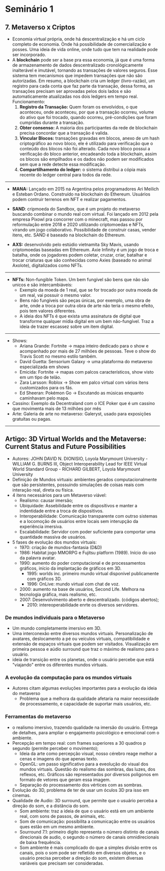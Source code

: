 # Seminário 1

## 7. Metaverso x Criptos

- Economia virtual própria, onde há descentralização e há um ciclo completo de economia. Onde há possibilidade de comercialização e posses. Uma ideia de vida online, onde tudo que tem na realidade pode ser incorporado.
- A **blockchain** pode ser a base pra essa economia, já que é uma forma de armazenamento de dados descentralizado cronológicamente inalterável e imutável, tornando as transações de valores seguros. Esse sistema tem mecanismos que impedem transações que não são autorizadas. Em resumo, a blockchain cria um ledger (livro-razão), um registro para cada conta que faz parte da transação, dessa forma, as transações precisam ser aprovadas pelos dois lados e são automaticamente atualizadas nos dois ledgers em tempo real. Funcionamento:
    1. **Registro da Transação:** Quem foram os envolvidos, o que aconteceu, onde aconteceu, por que a transação ocorreu, volume do ativo que foi trocado, quando ocorreu, pré-condições que foram cumpridas durante a transação.
    2. **Obter consenso:** A maioria dos participantes da rede de blockchain precisa concordar que a transação é valida.
    3. **Vincular Blocos:** transações gravadas em blocos, anexo de um hash criptográfico ao novo bloco, ele é utilizado para verificação que o conteúdo dos blocos não foi alterado. Cada novo bloco possui a verificação do bloco anterior, encadeando toda a blockchain, assim os blocos são empilhados e os dados não podem ser modificados sem que a rede detecte essa modificação.
    4. **Compartilhamento do ledger:** o sistema distribui a cópia mais recente do ledger central para todos da rede.
---
- **MANA:** Lançado em 2015 na Argentina pelos programadores Ari Meilich e Esteban Ordano. Construído na blockchain do Ethereum. Usuários podem contruir terrenos em NFT e realizar pagamentos.

- **SAND**: cripmoeda do Sandbox, que é um projeto do metaverso buscando combinar o mundo real com virtual. Foi lançado em 2012 pela empresa Pixowl pra concorrer com o minecraft, mas passou por reformulação entre 2018 e 2020 utilizando criptomoedas e NFTs, virando um jogo colaborativo. Possibilidade de construir casas, vender itens, etc. SAND é baseado na blockchain do Ethereum.
  
- **AXS:** desenvolvido pelo estúdio vietnamita Sky Mavis, usando criptomoedas baseadas em Ethereum. Axie Infinity é um jogo de troca e batalha, onde os jogadores podem coletar, cruzar, criar, batalhar e trocar criaturas que são conhecidas como Axies (baseado no animal Axolote), digitalizados como NFTs.

---

- **NFTs:** Non-fungible Token. Um bem fungível são bens que não são unicos e são intercambiáveis: 
    - Exemplo da moeda de 1 real, que se for trocado por outra moeda de um real, vai possuir o mesmo valor.
    - Bens não fungíveis são peças únicas, por exemplo, uma obra de arte, onde a troca por outra obra de arte não teria o mesmo efeito, pois tem valores diferentes.
    - A ideia dos NFTs é que exista uma assinatura de digital que transforme qualquer mídia digital em um bem não-fungível. Traz a ideia de trazer escassez sobre um item digital.

---
- Shows:
  - Ariana Grande: Fortnite -> mapa inteiro dedicado para o show e acompanhado por mais de 27 milhões de pessoas. Teve o show do Travis Scott no mesmo estilo também.
  - David Guetta: Sensorium Galaxy -> uma plataforma do metaverso especializada em shows
  - Emicida: Fortnite -> mapas com palcos característicos, show visto em um tipo de telão.
  - Zara Larsson: Roblox -> Show em palco virtual com vários itens customizados para os fãs.
  - Ed Sheeran: Pokémon Go -> Escutando as músicas enquanto caminhavam pelo mapa.
- Cassino: Exemplo da Decentraland com o ICE Poker que é um cassino que movimenta mais de 13 milhões por mês
- Arte: Galeria de arte no metaverso: Galeryst, usado para exposições gratuítas ou pagas.

---

## Artigo: 3D Virtual Worlds and the Metaverse: Current Status and Future Possibilities

- Autores: JOHN DAVID N. DIONISIO, Loyola Marymount University - WILLIAM G. BURNS III, Object Interoperability Lead for IEEE Virtual World Standard Group - RICHARD GILBERT, Loyola Marymount University
- Definição de Mundos virtuais: ambientes gerados computacionalmente que são persistentes, possuindo simulações de coisas reais com interação real, direta ou física.
- 4 itens necessários para um Metaverso viável:
  - Realismo: causar imersão;
  - Ubiquidade: Assebilidade entre os disposítivos e manter a indentidade entre a troca de dispositivos.
  - Interoperabilidade: Comunicação transparente com outrso sistemas e a locomoção de usuários entre locais sem interupção da experiência imersiva.
  - Escalabilidade: Servidor com poder suficiente para comportar uma quantidade massiva de usuários.
- 5 fases de evolução dos mundos virtuais:
  - 1970: criação de mundos-fantasia (D&D)
  - 1986: Habitat jogo MMORPG e Fujitsu platform (1989). Início do uso da palavra avatar.
  - 1990: aumento do poder computacional e de processamentos gráficos, início da implantação de gráficos em 3D.
    - 1995: worlds inc. primeiro mundo virtual disponível publicamente com gráficos 3D.
    - 1996: OnLive: mundo virtual com chat de voz.
  - 2000: aumento na base de usuários, Second Life. Melhora na tecnologia gráfica, mais realismo, etc.
  - 2007: Desenvolvimento aberto e descentralizado. (códigos abertos);
    - 2010: intereoperabilidade enrte os diversos servidores.
  
### De mundos individuais para o Metaverso
- Um mundo completamente imersivo em 3D.
- Uma interconexão entre diversos mundos virtuais. Personalização de avatares, deslocamento a pé ou veículos virtuais, compatibilidade e extensão de espaços virtuais que podem ser visitados. Visualização em primeira pessoa e aúdio surround que traz o máximo de realismo para o usuário.
- ideia de transição entre os planetas, onde o usuário percebe que está "viajando" entre os diferentes mundos virtuais.

### A evolução da computação para os mundos virtuais
- Autores citam algumas evoluções importantes para a evolução da ideia do metaverso
  - Problema que a melhora da qualidade afetaria na maior necessidade de processamento, e capacidade de suportar mais usuários, etc.

### Ferramentas do metaverso
- o realismo imersivo, trazendo qualidade na imersão do usuário. Entrega de detalhes, para ampliar o engajamento psicológico e emocional com o ambiente.
- Percepção em tempo real: com frames superiores a 30 quadros p segundo (permite perceber o movimento);
  - Ideia da arte como percepção visual, nosso cérebro reage melhor a cenas e imagens do que apenas texto.
  - OpenGL: um passo significativo para a eveolução do visual dos mundos virtuais. Questão do realismo das sombras, das luzes, dos reflexos, etc. Gráficos são representados por diversos poligonos em formato de vetores que geram essa imagem.
  - Separação do processamento dos vértices com as sombras.
- Evolução do 3D, problema de ter de usar um óculos 3D pra isso em cinemas.
- Qualidade de Audio: 3D surround, que permite que o usuário perceba a direção do som, e a distância do som.
  - Som ambiente: traz a ideia de que o usuário está em um ambiente real, com sons de passos, de animais, etc.
  - Som de comunicação: possibilita a comunicação entre os usuários ques estão em um mesmo ambiente.
  - Sourround 7.1: primeiro digito representa o número distinto de canais direcionais de audio, o segundo o número de canais omnidirecionais de baixa frequência.
  - Som ambiente é mais complicado do que a simples divisão entre os canais, pois o som pode ser refletido em diversos objetos, e o usuário precisa perceber a direção do som, existem diversas variáveis que precisam ser consideradas.

<!-- página 12 -->